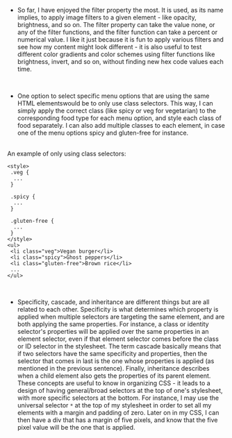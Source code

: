 
- So far, I have enjoyed the filter property the most. It is used, as its name implies, to apply image filters to a given element - 
like opacity, brightness, and so on. The filter property can take the value none, or any of the filter functions, and 
the filter function can take a percent or numerical value. I like
it just because it is fun to apply various filters and see how my content might look different - it is also useful to test different 
color gradients and color schemes using filter functions like brightness, invert, and so on, without finding new hex code values
each time. 

<br>

- One option to select specific menu options that are using the same HTML elementswould be to only use class selectors. 
This way, I can simply apply the correct class (like spicy or veg for vegetarian) to the corresponding
food type for each menu option, and style each class of food separately. I can also add multiple classes to each element, in case one of the menu options
spicy and gluten-free for instance. 
<br>
An example of only using class selectors:

```
<style>
 .veg {
  ...
 }
 
 .spicy {
  ...
 }
 
 .gluten-free {
  ...
 }
</style>
<ul>
 <li class="veg">Vegan burger</li>
 <li class="spicy">Ghost peppers</li>
 <li class="gluten-free">Brown rice</li>
 ...
</ul>
```

<br>

- Specificity, cascade, and inheritance are different things but are all related to each other. Specificity is what determines which property is applied when multiple selectors are targeting the same element, 
and are both applying the same properties. For instance, a class or identity selector's properties will be 
applied over the same properties in an element selector, 
even if that element selector comes before the class or ID selector in the stylesheet. The term cascade basically means 
that if two selectors have the same specificity and properties, then the selector that comes in last is the one whose properties
is applied (as mentioned in the previous sentence).
Finally, inheritance describes when a child element also gets the properties of its parent element. These concepts are useful to know
in organizing CSS - it leads to a design of having general/broad selectors at the top of one's stylesheet, with more specific selectors at the bottom.
For instance, I may use the universal selector `*` at the top of my stylesheet in order to set all my elements with a margin and padding of zero.
Later on in my CSS, I can then have a div that has a margin of five pixels, and know that the five pixel value will be the one that is applied. 







